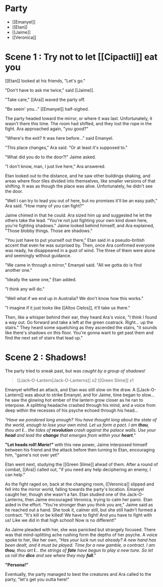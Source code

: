 # Party
- [[Emanyel]]
- [[Etan]]
- [[Jaime]]
- [[Veronica]]
# Scene 1 : Try not to let [[Cipactli]] eat you
[[Etan]] looked at his friends, "Let's go."

"Don't have to ask me twice," said [[Jaime]].

"Take care," [[Ara]] waved the party off.

"Be seein' you..." [[Emanyel]] half-sighed.

The party headed toward the mirror, or where it was last. Unfortunately, it wasn't there this time. The room had shifted, and they lost the rope in the fight. Ara approached again, "you good?"

"Where's the exit? It was here before..." said Emanyel.

"This place changes," Ara said. "Or at least it's supposed to."

"What did you do to the door?!" Jaime asked.

"I don't know, man, I just live here," Ara answered.

Etan looked out to the distance, and he saw other buildings shaking, and areas where floor tiles divided into themselves, like smaller versions of that shifting. It was as though the place was alive. Unfortunately, he didn't see the door.

"Well I can try to lead you out of here, but no promises it'll be an easy path," Ara said. "How many of you can fight?"

Jaime chimed in that he could. Ara sized him up and suggested he let the others take the lead. "You're not just fighting your own kind down here, you're fighting shadows." Jaime looked behind himself, and Ara explained, "Those blobby things. Those are shadows."

"You just have to put yourself out there," Etan said in a pseudo-british accent that even he was surprised by. Then, once Ara confirmed everyone was ready, he disappeared in a gust of wind. The three of them were alone and seemingly without guidance.

"We came in through a mirror," Emanyel said. "All we gotta do is find another one."

"Ideally the same one," Etan added.

"I think any will do."

"Well what if we end up in Australia? We don't know how this works."

"I imagine if it just looks like [[Altos Cielos]], it'll take us there."

Then, like a whisper behind their ear, they heard Ara's voice, "I think I found a way out. Go forward and take a left at the green coatrack. Right... up the stairs." They heard some squelching as they ascended the stairs, "it sounds like there's shadows on this floor. You're gonna want to get past them and find the next set of stairs that lead up."
# Scene 2 : Shadows!
The party tried to sneak past, but was *caught by a group of shadows!*
> [[Jack-O-Lantern|Jack-O-Lanterns]] x2
> [[Green Slime]] x1

Emanyel whiffed an attack, and Etan was still slow on the draw. A [[Jack-O-Lantern]] was about to strike Emanyel, and for Jaime, time began to slow... he saw the glowing hot ember of the lantern grow closer as he ran to interpose. A splitting headache crashed through his mind, and a voice from deep within the recesses of his psyche echoed through his head...

*"Have we pondered long enough? You have thought long about the state of the world, enough to lose your own mind. Let us form a pact. I am **thou**, thou art **I**… the tides of **revolution** crash against the palace walls. Use your **head** and lead the **change** that emerges from within your **heart**."*

**"Let heads roll! *Marie!"*** with this new power, Jaime interposed himself between his friend and the attack before then turning to Etan, encouraging him, "game's not over yet!"

Etan went next, studying the [[Green Slime]] ahead of them. After a round of combat, [[Ara]] called out, "if you need any help deciphering an enemy, I can help."

As the fight raged on, back at the changing room, [[Veronica]] slipped and fell into the mirror world, falling towards the party's location. Emanyel caught her, though she wasn't a fan. Etan studied one of the Jack-O-Lanterns, then Jaime encouraged Veronica, trying to calm her panic. Etan aided in the effort. "You're stronger than you think you are," Jaime said as he reached out a hand. She took it, calmer still, but she still hadn't formed a contract. "It's kill or be killed! We have to fight! And you have to fight with us! Like we did in that high school! Now is no different!"

As Jaime pleaded with her, she was panicked but strangely focused. There was that mind-splitting ache rushing form the depths of her psyche. A voice spoke to her, like her own, *"Has your luck run out already? A new hand has been dealt, and it must be played. Time for a new gamble, a contract. I am **thou**, thou art **I**… the strings of **fate** have begun to play a new tune. So let us roll the **dice** and see where they may **fall**."*

**"Persona!"**

Eventually, the party managed to best the creatures and Ara called to the party, "let's get you outta here!"